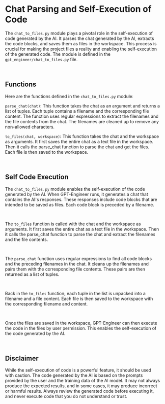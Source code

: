 # Chat Parsing and Self-Execution of Code
The `chat_to_files.py` module plays a pivotal role in the self-execution of code generated by the AI. It parses the chat generated by the AI, extracts the code blocks, and saves them as files in the workspace. This process is crucial for making the project files a reality and enabling the self-execution of the generated code. The module is defined in the `gpt_engineer/chat_to_files.py` file.

<br>

## Functions
Here are the functions defined in the `chat_to_files.py` module:

`parse_chat(chat)`: This function takes the chat as an argument and returns a list of tuples. Each tuple contains a filename and the corresponding file content. The function uses regular expressions to extract the filenames and the file contents from the chat. The filenames are cleaned up to remove any non-allowed characters.

`to_files(chat, workspace)`: This function takes the chat and the workspace as arguments. It first saves the entire chat as a text file in the workspace. Then it calls the parse_chat function to parse the chat and get the files. Each file is then saved to the workspace.

<br>

## Self Code Execution
The `chat_to_files.py` module enables the self-execution of the code generated by the AI. When GPT-Engineer runs, it generates a chat that contains the AI's responses. These responses include code blocks that are intended to be saved as files. Each code block is preceded by a filename.

<br>

The `to_files` function is called with the chat and the workspace as arguments. It first saves the entire chat as a text file in the workspace. Then it calls the parse_chat function to parse the chat and extract the filenames and the file contents.

<br>

The `parse_chat` function uses regular expressions to find all code blocks and the preceding filenames in the chat. It cleans up the filenames and pairs them with the corresponding file contents. These pairs are then returned as a list of tuples.

<br>

Back in the `to_files` function, each tuple in the list is unpacked into a filename and a file content. Each file is then saved to the workspace with the corresponding filename and content.

<br>

Once the files are saved in the workspace, GPT-Engineer can then execute the code in the files by user permission. This enables the self-execution of the code generated by the AI.

<br>

## Disclaimer
While the self-execution of code is a powerful feature, it should be used with caution. The code generated by the AI is based on the prompts provided by the user and the training data of the AI model. It may not always produce the expected results, and in some cases, it may produce incorrect or harmful results. Always review the generated code before executing it, and never execute code that you do not understand or trust.